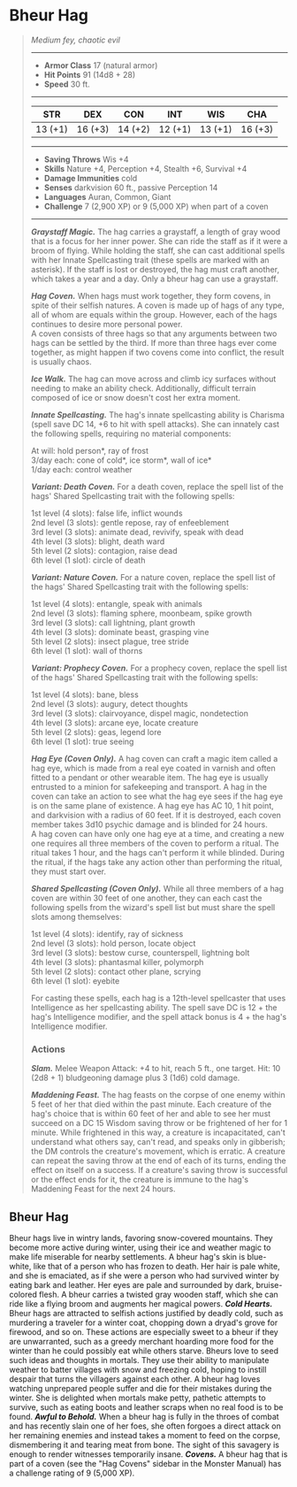 # Bheur Hag
>*Medium fey, chaotic evil*
>___
>- **Armor Class** 17 (natural armor)
>- **Hit Points** 91 (14d8 + 28)
>- **Speed** 30 ft.
>___
>|STR|DEX|CON|INT|WIS|CHA|
>|:---:|:---:|:---:|:---:|:---:|:---:|
>|13 (+1)|16 (+3)|14 (+2)|12 (+1)|13 (+1)|16 (+3)|
>___
>- **Saving Throws** Wis +4
>- **Skills** Nature +4, Perception +4, Stealth +6, Survival +4
>- **Damage Immunities** cold
>- **Senses** darkvision 60 ft., passive Perception 14
>- **Languages** Auran, Common, Giant
>- **Challenge** 7 (2,900 XP) or 9 (5,000 XP) when part of a coven
>___
>***Graystaff Magic.*** The hag carries a graystaff, a length of gray wood that is a focus for her inner power. She can ride the staff as if it were a broom of flying. While holding the staff, she can cast additional spells with her Innate Spellcasting trait (these spells are marked with an asterisk). If the staff is lost or destroyed, the hag must craft another, which takes a year and a day. Only a bheur hag can use a graystaff.  
>
>***Hag Coven.*** When hags must work together, they form covens, in spite of their selfish natures. A coven is made up of hags of any type, all of whom are equals within the group. However, each of the hags continues to desire more personal power.  
>A coven consists of three hags so that any arguments between two hags can be settled by the third. If more than three hags ever come together, as might happen if two covens come into conflict, the result is usually chaos.  
>
>***Ice Walk.*** The hag can move across and climb icy surfaces without needing to make an ability check. Additionally, difficult terrain composed of ice or snow doesn't cost her extra moment.  
>
>***Innate Spellcasting.*** The hag's innate spellcasting ability is Charisma (spell save DC 14, +6 to hit with spell attacks). She can innately cast the following spells, requiring no material components:  
>
>At will: hold person*, ray of frost  
>3/day each: cone of cold*, ice storm*, wall of ice*  
>1/day each: control weather  
>
>
>***Variant: Death Coven.*** For a death coven, replace the spell list of the hags' Shared Spellcasting trait with the following spells:  
>
>1st level (4 slots): false life, inflict wounds  
>2nd level (3 slots): gentle repose, ray of enfeeblement  
>3rd level (3 slots): animate dead, revivify, speak with dead  
>4th level (3 slots): blight, death ward  
>5th level (2 slots): contagion, raise dead  
>6th level (1 slot): circle of death  
>
>
>***Variant: Nature Coven.*** For a nature coven, replace the spell list of the hags' Shared Spellcasting trait with the following spells:  
>
>1st level (4 slots): entangle, speak with animals  
>2nd level (3 slots): flaming sphere, moonbeam, spike growth  
>3rd level (3 slots): call lightning, plant growth  
>4th level (3 slots): dominate beast, grasping vine  
>5th level (2 slots): insect plague, tree stride  
>6th level (1 slot): wall of thorns  
>
>
>***Variant: Prophecy Coven.*** For a prophecy coven, replace the spell list of the hags' Shared Spellcasting trait with the following spells:  
>
>1st level (4 slots): bane, bless  
>2nd level (3 slots): augury, detect thoughts  
>3rd level (3 slots): clairvoyance, dispel magic, nondetection  
>4th level (3 slots): arcane eye, locate creature  
>5th level (2 slots): geas, legend lore  
>6th level (1 slot): true seeing  
>
>
>***Hag Eye (Coven Only).*** A hag coven can craft a magic item called a hag eye, which is made from a real eye coated in varnish and often fitted to a pendant or other wearable item. The hag eye is usually entrusted to a minion for safekeeping and transport. A hag in the coven can take an action to see what the hag eye sees if the hag eye is on the same plane of existence. A hag eye has AC 10, 1 hit point, and darkvision with a radius of 60 feet. If it is destroyed, each coven member takes 3d10 psychic damage and is blinded for 24 hours.  
>A hag coven can have only one hag eye at a time, and creating a new one requires all three members of the coven to perform a ritual. The ritual takes 1 hour, and the hags can't perform it while blinded. During the ritual, if the hags take any action other than performing the ritual, they must start over.  
>
>***Shared Spellcasting (Coven Only).*** While all three members of a hag coven are within 30 feet of one another, they can each cast the following spells from the wizard's spell list but must share the spell slots among themselves:  
>
>1st level (4 slots): identify, ray of sickness  
>2nd level (3 slots): hold person, locate object  
>3rd level (3 slots): bestow curse, counterspell, lightning bolt  
>4th level (3 slots): phantasmal killer, polymorph  
>5th level (2 slots): contact other plane, scrying  
>6th level (1 slot): eyebite  
>
>For casting these spells, each hag is a 12th-level spellcaster that uses Intelligence as her spellcasting ability. The spell save DC is 12 + the hag's Intelligence modifier, and the spell attack bonus is 4 + the hag's Intelligence modifier.  
>
>
>### Actions
>***Slam.*** Melee Weapon Attack: +4 to hit, reach 5 ft., one target. Hit: 10 (2d8 + 1) bludgeoning damage plus 3 (1d6) cold damage.  
>
>***Maddening Feast.*** The hag feasts on the corpse of one enemy within 5 feet of her that died within the past minute. Each creature of the hag's choice that is within 60 feet of her and able to see her must succeed on a DC 15 Wisdom saving throw or be frightened of her for 1 minute. While frightened in this way, a creature is incapacitated, can't understand what others say, can't read, and speaks only in gibberish; the DM controls the creature's movement, which is erratic. A creature can repeat the saving throw at the end of each of its turns, ending the effect on itself on a success. If a creature's saving throw is successful or the effect ends for it, the creature is immune to the hag's Maddening Feast for the next 24 hours.
## Bheur Hag
Bheur hags live in wintry lands, favoring snow-covered mountains. They become more active during winter, using their ice and weather magic to make life miserable for nearby settlements.
A bheur hag's skin is blue-white, like that of a person who has frozen to death. Her hair is pale white, and she is emaciated, as if she were a person who had survived winter by eating bark and leather. Her eyes are pale and surrounded by dark, bruise-colored flesh. A bheur carries a twisted gray wooden staff, which she can ride like a flying broom and augments her magical powers.
***Cold Hearts.***  Bheur hags are attracted to selfish actions justified by deadly cold, such as murdering a traveler for a winter coat, chopping down a dryad's grove for firewood, and so on. These actions are especially sweet to a bheur if they are unwarranted, such as a greedy merchant hoarding more food for the winter than he could possibly eat while others starve. Bheurs love to seed such ideas and thoughts in mortals. They use their ability to manipulate weather to batter villages with snow and freezing cold, hoping to instill despair that turns the villagers against each other.
A bheur hag loves watching unprepared people suffer and die for their mistakes during the winter. She is delighted when mortals make petty, pathetic attempts to survive, such as eating boots and leather scraps when no real food is to be found.
***Awful to Behold.***  When a bheur hag is fully in the throes of combat and has recently slain one of her foes, she often forgoes a direct attack on her remaining enemies and instead takes a moment to feed on the corpse, dismembering it and tearing meat from bone. The sight of this savagery is enough to render witnesses temporarily insane.
***Covens.***  A bheur hag that is part of a coven (see the "Hag Covens" sidebar in the Monster Manual) has a challenge rating of 9 (5,000 XP).